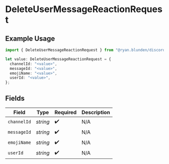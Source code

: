 # DeleteUserMessageReactionRequest

## Example Usage

```typescript
import { DeleteUserMessageReactionRequest } from "@ryan.blunden/discord/models/operations";

let value: DeleteUserMessageReactionRequest = {
  channelId: "<value>",
  messageId: "<value>",
  emojiName: "<value>",
  userId: "<value>",
};
```

## Fields

| Field              | Type               | Required           | Description        |
| ------------------ | ------------------ | ------------------ | ------------------ |
| `channelId`        | *string*           | :heavy_check_mark: | N/A                |
| `messageId`        | *string*           | :heavy_check_mark: | N/A                |
| `emojiName`        | *string*           | :heavy_check_mark: | N/A                |
| `userId`           | *string*           | :heavy_check_mark: | N/A                |